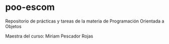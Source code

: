 # poo-escom
Repositorio de prácticas y tareas de la materia de Programación Orientada a Objetos

Maestra del curso: Miriam Pescador Rojas
